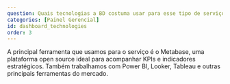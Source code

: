 ```yaml
---
question: Quais tecnologias a BD costuma usar para esse tipo de serviço?
categories: [Painel Gerencial]
id: dashboard_technologies
order: 3
---
```


A principal ferramenta que usamos para o serviço é o Metabase, uma plataforma open source ideal para acompanhar KPIs e indicadores estratégicos. Também trabalhamos com Power BI, Looker, Tableau e outras principais ferramentas do mercado.